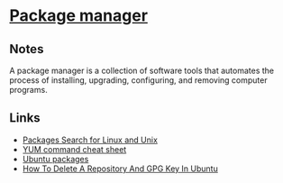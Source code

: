 # [Package manager](https://en.wikipedia.org/wiki/Package_manager)

## Notes

A package manager is a collection of software tools that automates the process of installing, upgrading, configuring, and removing computer programs. 

## Links

 - [Packages Search for Linux and Unix](https://pkgs.org/)
 - [YUM command cheat sheet](https://access.redhat.com/sites/default/files/attachments/rh_yum_cheatsheet_1214_jcs_print-1.pdf)
 - [Ubuntu packages](https://packages.ubuntu.com/bionic/)
 - [How To Delete A Repository And GPG Key In Ubuntu](https://www.ostechnix.com/how-to-delete-a-repository-and-gpg-key-in-ubuntu/)